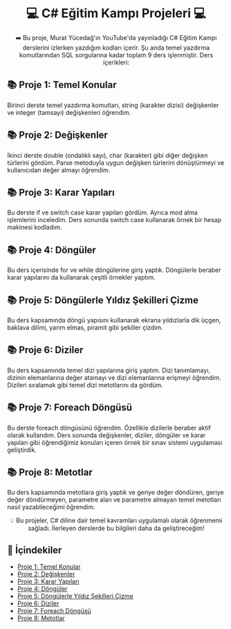 <h1 align="center"> 💻 C# Eğitim Kampı Projeleri 💻</h1>

<p align="center">
➡️ Bu proje, Murat Yücedağ'ın YouTube'da yayınladığı C# Eğitim Kampı derslerini izlerken yazdığım kodları içerir. Şu anda temel yazdırma komutlarından SQL sorgularına kadar toplam 9 ders işlenmiştir. Ders içerikleri:
</p>

## 📚 Proje 1: Temel Konular
Birinci derste temel yazdırma komutları, string (karakter dizisi) değişkenler ve integer (tamsayı) değişkenleri öğrendim.

## 📚 Proje 2: Değişkenler
İkinci derste double (ondalıklı sayı), char (karakter) gibi diğer değişken türlerini gördüm. Parse metoduyla uygun değişken türlerini dönüştürmeyi ve kullanıcıdan değer almayı öğrendim.

## 📚 Proje 3: Karar Yapıları
Bu derste if ve switch case karar yapıları gördüm. Ayrıca mod alma işlemlerini inceledim. Ders sonunda switch case kullanarak örnek bir hesap makinesi kodladım.

## 📚 Proje 4: Döngüler
Bu ders içerisinde for ve while döngülerine giriş yaptık. Döngülerle beraber karar yapılarını da kullanarak çeşitli örnekler yaptım.

## 📚 Proje 5: Döngülerle Yıldız Şekilleri Çizme
Bu ders kapsamında döngü yapısını kullanarak ekrana yıldızlarla dik üçgen, baklava dilimi, yarım elmas, piramit gibi şekiller çizdim.

## 📚 Proje 6: Diziler
Bu ders kapsamında temel dizi yapılarına giriş yaptım. Dizi tanımlamayı, dizinin elemanlarına değer atamayı ve dizi elemanlarına erişmeyi öğrendim. Dizileri sıralamak gibi temel dizi metotlarını da gördüm.

## 📚 Proje 7: Foreach Döngüsü
Bu derste foreach döngüsünü öğrendim. Özellikle dizilerle beraber aktif olarak kullandım. Ders sonunda değişkenler, diziler, döngüler ve karar yapıları gibi öğrendiğimiz konuları içeren örnek bir sınav sistemi uygulaması geliştirdik.

## 📚 Proje 8: Metotlar
Bu ders kapsamında metotlara giriş yaptık ve geriye değer döndüren, geriye değer döndürmeyen, parametre alan ve parametre almayan temel metotları nasıl yazabileceğimi öğrendim.

<p align="center">
💡 Bu projeler, C# diline dair temel kavramları uygulamalı olarak öğrenmemi sağladı. İlerleyen derslerde bu bilgileri daha da geliştireceğim!
</p>

## 📌 İçindekiler
- [Proje 1: Temel Konular](https://github.com/abdurrahmansagir21/CSharpEgitimKampi/tree/master/01_MainSubjects)
- [Proje 2: Değişkenler](https://github.com/abdurrahmansagir21/CSharpEgitimKampi/tree/master/02_Variables)
- [Proje 3: Karar Yapıları](https://github.com/abdurrahmansagir21/CSharpEgitimKampi/tree/master/03_MakingDecision)
- [Proje 4: Döngüler](https://github.com/abdurrahmansagir21/CSharpEgitimKampi/tree/master/04_Loops)
- [Proje 5: Döngülerle Yıldız Şekilleri Çizme](https://github.com/abdurrahmansagir21/CSharpEgitimKampi/tree/master/05_LoopsWithStars)
- [Proje 6: Diziler](https://github.com/abdurrahmansagir21/CSharpEgitimKampi/tree/master/06_Arrays)
- [Proje 7: Foreach Döngüsü](https://github.com/abdurrahmansagir21/CSharpEgitimKampi/tree/master/07_ForeachLoop)
- [Proje 8: Metotlar](https://github.com/abdurrahmansagir21/CSharpEgitimKampi/tree/master/08_Methods)

